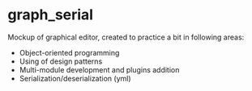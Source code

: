 # graph_serial

Mockup of graphical editor, created to practice a bit in following areas:
- Object-oriented programming
- Using of design patterns
- Multi-module development and plugins addition
- Serialization/deserialization (yml)
